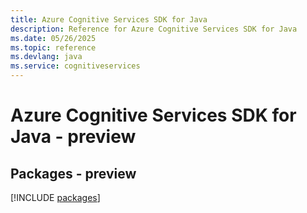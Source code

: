 ```yaml
---
title: Azure Cognitive Services SDK for Java
description: Reference for Azure Cognitive Services SDK for Java
ms.date: 05/26/2025
ms.topic: reference
ms.devlang: java
ms.service: cognitiveservices
---
```

# Azure Cognitive Services SDK for Java - preview
## Packages - preview
[!INCLUDE [packages](cognitive-services-index.md)]